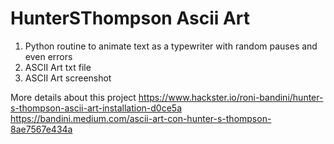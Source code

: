 # HunterSThompson Ascii Art

1. Python routine to animate text as a typewriter with random pauses and even errors
2. ASCII Art txt file
3. ASCII Art screenshot 

More details about this project 
https://www.hackster.io/roni-bandini/hunter-s-thompson-ascii-art-installation-d0ce5a
https://bandini.medium.com/ascii-art-con-hunter-s-thompson-8ae7567e434a

